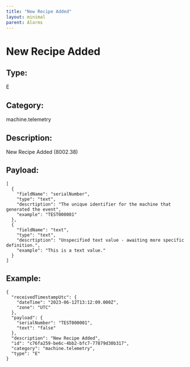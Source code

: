 ```yaml
---
title: "New Recipe Added"
layout: minimal
parent: Alarms
---
```


# New Recipe Added

## Type:

E

## Category:

machine.telemetry

## Description: 

New Recipe Added (8002.38)

## Payload:

```
[
  {
    "fieldName": "serialNumber",
    "type": "text",
    "descrtiption": "The unique identifier for the machine that generated the event",
    "example": "TEST000001"
  },
  {
    "fieldName": "text",
    "type": "text",
    "descrtiption": "Unspecified text value - awaiting more specific definition.",
    "example": "This is a text value."
  }
]
```

## Example:

```
{
  "receivedTimestampUtc": {
    "dateTime": "2023-06-12T13:12:09.000Z",
    "zone": "UTC"
  },
  "payload": {
    "serialNumber": "TEST000001",
    "text": "false"
  },
  "description": "New Recipe Added",
  "id": "c76fa259-be6c-4bb2-bfc7-77879d30b317",
  "category": "machine.telemetry",
  "type": "E"
}
```
